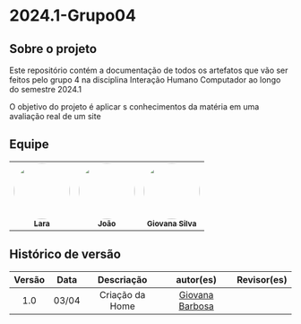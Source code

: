 # 2024.1-Grupo04
## Sobre o projeto
Este repositório contém a documentação de todos os artefatos que vão ser feitos pelo grupo 4 na disciplina Interação Humano Computador ao longo do semestre 2024.1

O objetivo do projeto é aplicar s conhecimentos da matéria em uma avaliação real de um site

## Equipe

<table>
  <tr>
    <td align="center"><a href="https://github.com/gravelylara"><img style="border-radius: 50%;" src="https://avatars.githubusercontent.com/u/118694498?v=4" width="100px;" alt=""/><br /><sub><b>Lara</b></sub></a><br />
    <td align="center"><a href="https://github.com/JoaoODragonborn"><img style="border-radius: 50%;" src="https://avatars.githubusercontent.com/u/98195374?v=4" width="100px;" alt=""/><br /><sub><b>João</b></sub></a><br />
     <td align="center"><a href="https://github.com/gio221"><img style="border-radius: 50%;" src="https://avatars.githubusercontent.com/u/111579005?v=4" width="100px;" alt=""/><br /><sub><b>Giovana Silva</b></sub></a><br 
  </tr>
</table>

## Histórico de versão
|                            Versão                             |              Data               |                    Descriação                     | autor(es)           |  Revisor(es)          |
| :----------------------------------------------------------: | :-------------------------------: | :-------------------------------------------------: | :-------------------------------: |  :-------------------------------: | 
| 1.0 |  03/04  | Criação da Home |[Giovana Barbosa ](https://github.com/gio221)|